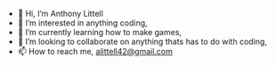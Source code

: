 - 👋 Hi, I’m Anthony Littell
- 👀 I’m interested in anything coding,
- 🌱 I’m currently learning how to make games,
- 💞️ I’m looking to collaborate on anything thats has to do with coding, 
- 📫 How to reach me, alittell42@gmail.com

<!---
antLittell/antLittell is a ✨ special ✨ repository because its `README.md` (this file) appears on your GitHub profile.
You can click the Preview link to take a look at your changes.
--->
